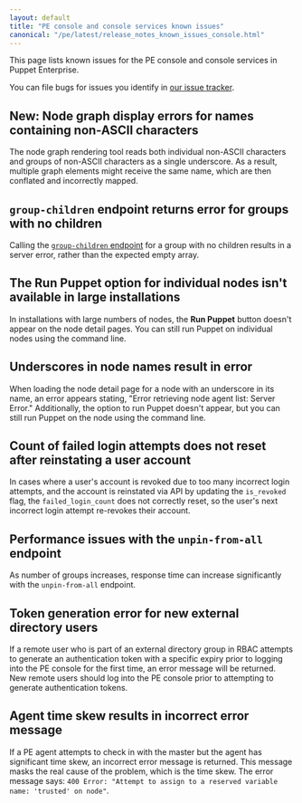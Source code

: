 ```yaml
---
layout: default
title: "PE console and console services known issues"
canonical: "/pe/latest/release_notes_known_issues_console.html"
---
```


This page lists known issues for the PE console and console services in Puppet Enterprise.

You can file bugs for issues you identify in [our issue tracker](https://tickets.puppetlabs.com).

## **New:** Node graph display errors for names containing non-ASCII characters  

The node graph rendering tool reads both individual non-ASCII characters and groups of non-ASCII characters as a single underscore. As a result, multiple graph elements might receive the same name, which are then conflated and incorrectly mapped. <!--PE-17096-->

## `group-children` endpoint returns error for groups with no children

Calling the [`group-children` endpoint](./nc_groups_children.html) for a group with no children results in a server error, rather than the expected empty array. <!--PE-16200-->

## The Run Puppet option for individual nodes isn't available in large installations

In installations with large numbers of nodes, the **Run Puppet** button doesn't appear on the node detail pages. You can still run Puppet on individual nodes using the command line. <!--PE-16727-->

## Underscores in node names result in error

When loading the node detail page for a node with an underscore in its name, an error appears stating, "Error retrieving node agent list: Server Error." Additionally, the option to run Puppet doesn't appear, but you can still run Puppet on the node using the command line. <!--PE-14894-->

## Count of failed login attempts does not reset after reinstating a user account

In cases where a user's account is revoked due to too many incorrect login attempts, and the account is reinstated via API by updating the `is_revoked` flag, the `failed_login_count` does not correctly reset, so the user's next incorrect login attempt re-revokes their account. <!--PE-16430-->

## Performance issues with the `unpin-from-all` endpoint

As number of groups increases, response time can increase significantly with the `unpin-from-all` endpoint. <!--PE-14172-->

## Token generation error for new external directory users

If a remote user who is part of an external directory group in RBAC attempts to generate an authentication token with a specific expiry prior to logging into the PE console for the first time, an error message will be returned. New remote users should log into the PE console prior to attempting to generate authentication tokens. <!--PE-12029-->

##  Agent time skew results in incorrect error message

If a PE agent attempts to check in with the master but the agent has significant time skew, an incorrect error message is returned. This message masks the real cause of the problem, which is the time skew. The error message says: `400 Error: "Attempt to assign to a reserved variable name: 'trusted' on node"`. <!--PE-6936-->

